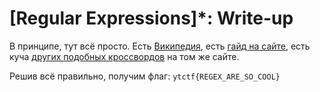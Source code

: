 # [Regular Expressions]*: Write-up

В принципе, тут всё просто. Есть [Википедия][wiki], есть [гайд на сайте][guide],
есть куча [других подобных кроссвордов][crosswords] на том же сайте.

Решив всё правильно, получим флаг: `ytctf{REGEX_ARE_SO_COOL}`

[wiki]: https://ru.wikipedia.org/wiki/%D0%A0%D0%B5%D0%B3%D1%83%D0%BB%D1%8F%D1%80%D0%BD%D1%8B%D0%B5_%D0%B2%D1%8B%D1%80%D0%B0%D0%B6%D0%B5%D0%BD%D0%B8%D1%8F
[guide]: https://regexcrossword.com/howtoplay
[crosswords]: https://regexcrossword.com/
